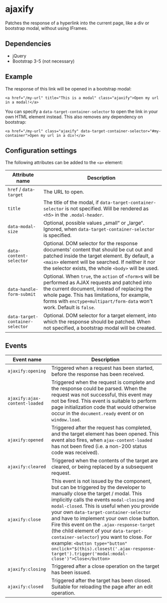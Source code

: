# ajaxify
Patches the response of a hyperlink into the current page, like a div or bootstrap modal, without using IFrames.

## Dependencies

* jQuery
* Bootstrap 3-5 (not necessary)

## Example

The response of this link will be opened in a bootstrap modal:

`<a href="/my-url" title="This is a modal" class="ajaxify">Open my url in a modal!</a>`

You can specify a `data-target-container-selector` to open the link in your own HTML element instead. This also removes any dependency on bootstrap:

`<a href="/my-url" class="ajaxify" data-target-container-selector="#my-container">Open my url in a div!</a>`

## Configuration settings

The following attributes can be added to the `<a>` element:

| Attribute name | Description |
| - | - |
| `href` / `data-target` | The URL to open. |
| `title` | The title of the modal, if `data-target-container-selector` is not specified. Will be rendered as  `<h5>` in the `.modal-header`. |
| `data-modal-size` | Optional, possible values „small“ or „large“. Ignored, when `data-target-container-selector` is specified. |
| `data-content-selector` | Optional. DOM selector for the response documents' content that should be cut out and patched inside the target element. By default, a `<main>` element will be searched. If neither it nor the selector exists, the whole `<body>` will be used. |
| `data-handle-form-submit`	| Optional. When `true`, the `action` of `<form>`s will be performed as AJAX requests and patched into the current document, instead of replacing the whole page. This has limitations, for example, forms with `enctype=multipart/form-data` won't work. Default is `false`. |
| `data-target-container-selector` | Optional. DOM selector for a target element, into which the response should be patched. When not specified, a bootstrap modal will be created. |

## Events

| Event name | Description |
| - | - |
| `ajaxify:opening` | Triggered when a request has been started, before the response has been received. |
| `ajaxify:ajax-content-loaded` | Triggered when the request is complete and the response could be parsed. When the request was not successful, this event may not be fired. This event is suitable to perform page initialization code that would otherwise occur in the `document.ready` event or on `window.load`. |
| `ajaxify:opened` | Triggered after the request has completed, and the target element has been opened. This event also fires, when `ajax-content-loaded` has not been fired (i.e. a non-200 status code was received). |
| `ajaxify:cleared` | Triggered when the contents of the target are cleared, or being replaced by a subsequent request. |
| `ajaxify:close` | This event is not issued by the component, but can be triggered by the developer to manually close the target / modal. This implicitly calls the events `modal-closing` and `modal-closed`. This is useful when you provide your own `data-target-container-selector` and have to implement your own close button. Fire this event on the `.ajax-response-target` (the child element of your `data-target-container-selector`) you want to close. For example: `<button type="button" onclick="$(this).closest('.ajax-response-target').trigger('modal:modal-close')">Close</button>` |
| `ajaxify:closing` | Triggered after a close operation on the target has been issued. |
| `ajaxify:closed` | Triggered after the target has been closed. Suitable for reloading the page after an edit operation. |
